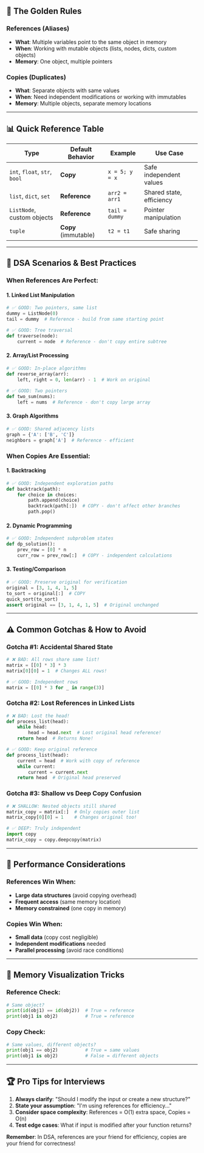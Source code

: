 ## 🎯 The Golden Rules

### **References (Aliases)**
- **What**: Multiple variables point to the same object in memory
- **When**: Working with mutable objects (lists, nodes, dicts, custom objects)
- **Memory**: One object, multiple pointers

### **Copies (Duplicates)**  
- **What**: Separate objects with same values
- **When**: Need independent modifications or working with immutables
- **Memory**: Multiple objects, separate memory locations

---

## 📊 Quick Reference Table

| Type | Default Behavior | Example | Use Case |
|------|------------------|---------|----------|
| `int`, `float`, `str`, `bool` | **Copy** | `x = 5; y = x` | Safe independent values |
| `list`, `dict`, `set` | **Reference** | `arr2 = arr1` | Shared state, efficiency |
| `ListNode`, custom objects | **Reference** | `tail = dummy` | Pointer manipulation |
| `tuple` | **Copy** (immutable) | `t2 = t1` | Safe sharing |

---

## 🔧 DSA Scenarios & Best Practices

### **When References Are Perfect:**

#### **1. Linked List Manipulation**
```python
# ✅ GOOD: Two pointers, same list
dummy = ListNode(0)
tail = dummy  # Reference - build from same starting point

# ✅ GOOD: Tree traversal
def traverse(node):
    current = node  # Reference - don't copy entire subtree
```

#### **2. Array/List Processing**
```python
# ✅ GOOD: In-place algorithms
def reverse_array(arr):
    left, right = 0, len(arr) - 1  # Work on original
    
# ✅ GOOD: Two pointers
def two_sum(nums):
    left = nums  # Reference - don't copy large array
```

#### **3. Graph Algorithms**
```python
# ✅ GOOD: Shared adjacency lists
graph = {'A': ['B', 'C']}
neighbors = graph['A']  # Reference - efficient
```

### **When Copies Are Essential:**

#### **1. Backtracking**
```python
# ✅ GOOD: Independent exploration paths
def backtrack(path):
    for choice in choices:
        path.append(choice)
        backtrack(path[:])  # COPY - don't affect other branches
        path.pop()
```

#### **2. Dynamic Programming**
```python
# ✅ GOOD: Independent subproblem states
def dp_solution():
    prev_row = [0] * n
    curr_row = prev_row[:]  # COPY - independent calculations
```

#### **3. Testing/Comparison**
```python
# ✅ GOOD: Preserve original for verification
original = [3, 1, 4, 1, 5]
to_sort = original[:]  # COPY
quick_sort(to_sort)
assert original == [3, 1, 4, 1, 5]  # Original unchanged
```

---

## ⚠️ Common Gotchas & How to Avoid

### **Gotcha #1: Accidental Shared State**
```python
# ❌ BAD: All rows share same list!
matrix = [[0] * 3] * 3
matrix[0][0] = 1  # Changes ALL rows!

# ✅ GOOD: Independent rows
matrix = [[0] * 3 for _ in range(3)]
```

### **Gotcha #2: Lost References in Linked Lists**
```python
# ❌ BAD: Lost the head!
def process_list(head):
    while head:
        head = head.next  # Lost original head reference!
    return head  # Returns None!

# ✅ GOOD: Keep original reference
def process_list(head):
    current = head  # Work with copy of reference
    while current:
        current = current.next
    return head  # Original head preserved
```

### **Gotcha #3: Shallow vs Deep Copy Confusion**
```python
# ❌ SHALLOW: Nested objects still shared
matrix_copy = matrix[:]  # Only copies outer list
matrix_copy[0][0] = 1    # Changes original too!

# ✅ DEEP: Truly independent
import copy
matrix_copy = copy.deepcopy(matrix)
```

---

## 🚀 Performance Considerations

### **References Win When:**
- **Large data structures** (avoid copying overhead)
- **Frequent access** (same memory location)
- **Memory constrained** (one copy in memory)

### **Copies Win When:**
- **Small data** (copy cost negligible)
- **Independent modifications** needed
- **Parallel processing** (avoid race conditions)

---

## 🎪 Memory Visualization Tricks

### **Reference Check:**
```python
# Same object?
print(id(obj1) == id(obj2))  # True = reference
print(obj1 is obj2)          # True = reference
```

### **Copy Check:**
```python
# Same values, different objects?
print(obj1 == obj2)          # True = same values
print(obj1 is obj2)          # False = different objects
```

---

## 🏆 Pro Tips for Interviews

1. **Always clarify**: "Should I modify the input or create a new structure?"
2. **State your assumption**: "I'm using references for efficiency..."
3. **Consider space complexity**: References = O(1) extra space, Copies = O(n)
4. **Test edge cases**: What if input is modified after your function returns?

**Remember**: In DSA, references are your friend for efficiency, copies are your friend for correctness!